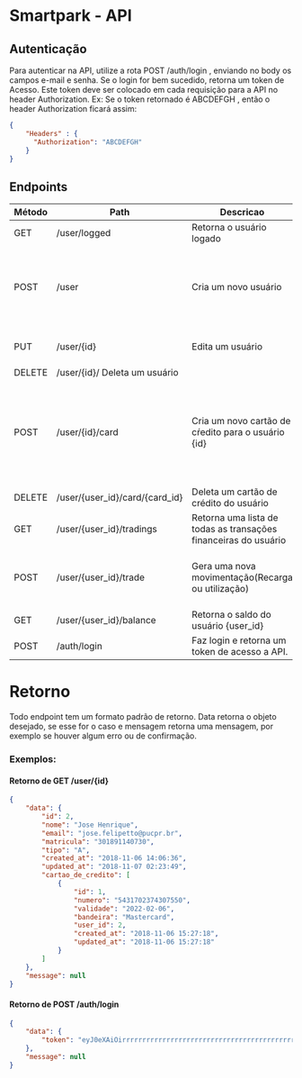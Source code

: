 # Smartpark - API

## Autenticação

Para autenticar na API, utilize a rota POST /auth/login , enviando no body os campos e-mail e senha. Se o login for bem sucedido, retorna um token de Acesso. Este token deve ser colocado em cada requisição para a API no header Authorization. Ex: Se o token retornado é ABCDEFGH , então o header Authorization ficará assim: 
```json
{
    "Headers" : {
      "Authorization": "ABCDEFGH"
    }
}
```

## Endpoints

| Método   | Path   | Descricao | Input       | Regras |
| ---  | --- | --- | --- | --- 
| GET  | /user/logged | Retorna o usuário logado |  |  |
| POST | /user | Cria um novo usuário |  ``` { nome, email, matricula, senha, tipo } ``` | Todos os campos são obrigatórios. E-mail deve ser um e-mail válido. Matricula deve ter no minimo 10 caracteres. Senha deve ter entre 6 e 16 caracteres. Tipo deve ser A ou P.|
| PUT  | /user/{id} | Edita um usuário | Igual o POST porém sem Tipo. Só precisa mandar o campo que foi alterado. | Mesmas regras do POST porém nenhum campo é obrigatório.|
| DELETE | /user/{id}/ Deleta um usuário |  |  |
| POST | /user/{id}/card | Cria um novo cartão de cŕedito para o usuário {id} | ``` { numero, validade, cvv, bandeira } ``` | Todos os campos são obrigatórios. O número deve ser um cartão válido. A validade deve ser no formato m/y(02/23,03/25,...). cvv deve ser um cvv válido. Bandeira é uma string com o nome da bandeira(Mastercard,Visa,etc)|
| DELETE | /user/{user_id}/card/{card_id} | Deleta um cartão de crédito do usuário |  |  |
| GET | /user/{user_id}/tradings | Retorna uma lista de todas as transações financeiras do usuário |  |  |
| POST | /user/{user_id}/trade | Gera uma nova movimentação(Recarga ou utilização) | ``` {cartao_de_credito_id,valor}```  | Cartão de crédito deve ser um cartão de crédito do usuário). Valor deve ser numérico, negativo para gastar e positivo para carregar.|
| GET | /user/{user_id}/balance | Retorna o saldo do usuário {user_id} |  |  |
| POST | /auth/login | Faz login e retorna um token de acesso a API. | ```{email,senha}```  |  |
    
# Retorno

Todo endpoint tem um formato padrão de retorno. Data retorna o objeto desejado, se esse for o caso e mensagem retorna uma mensagem, por exemplo se houver algum erro ou de confirmação.

### Exemplos: 

#### Retorno de GET /user/{id} 
```json
{
    "data": {
        "id": 2,
        "nome": "Jose Henrique",
        "email": "jose.felipetto@pucpr.br",
        "matricula": "301891140730",
        "tipo": "A",
        "created_at": "2018-11-06 14:06:36",
        "updated_at": "2018-11-07 02:23:49",
        "cartao_de_credito": [
            {
                "id": 1,
                "numero": "5431702374307550",
                "validade": "2022-02-06",
                "bandeira": "Mastercard",
                "user_id": 2,
                "created_at": "2018-11-06 15:27:18",
                "updated_at": "2018-11-06 15:27:18"
            }
        ]
    },
    "message": null
}
```

#### Retorno de POST /auth/login
```json
{
    "data": {
        "token": "eyJ0eXAiOirrrrrrrrrrrrrrrrrrrrrrrrrrrrrrrrrrrrrrrrrrrrrrrrrrrrrrrrrrrrrrImlhdCI6MTU0MTYyODM4NiwiZXhwIjoxNTU0NTg4Mzg2fQ.-eQPNep3cd8D-HKryfo9AOerYirlgNCKR3FQduqjx20"
    },
    "message": null
}
```

